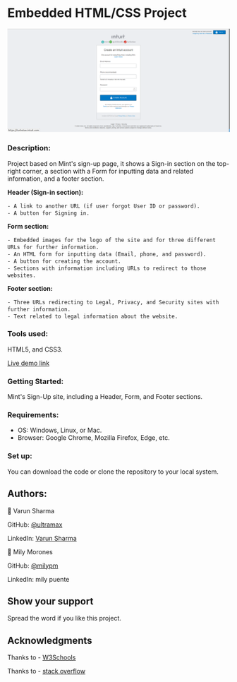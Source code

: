 # Embedded HTML/CSS Project

![screenshot](images/HTML-form-2nd-project.png)

### **Description:** 

Project based on Mint's sign-up page, it shows a Sign-in section on the top-right corner, a section with a Form for inputting data and related information, and a footer section.
 
 **Header (Sign-in section):**
 
 	- A link to another URL (if user forgot User ID or password).
 	- A button for Signing in.
 	
 **Form section:**
 
 	- Embedded images for the logo of the site and for three different URLs for further information.
 	- An HTML form for inputting data (Email, phone, and password).
 	- A button for creating the account.
 	- Sections with information including URLs to redirect to those websites.
 	
 **Footer section:**
 
 	- Three URLs redirecting to Legal, Privacy, and Security sites with further information.
 	- Text related to legal information about the website.
 	
	
 ### **Tools used:**
 
 HTML5, and CSS3.
 
 
 
  [Live demo link](https://ultramax.github.io/HTML-Forms/)
 
 

 
 
### **Getting Started:**

Mint's Sign-Up site, including a Header, Form, and Footer sections.



 ### **Requirements:** 
 - OS: Windows, Linux, or Mac.
 - Browser: Google Chrome, Mozilla Firefox, Edge, etc.
 


### **Set up:**

You can download the code or clone the repository to your local system.



## **Authors:**

👤 Varun Sharma

GitHub: [@ultramax](https://github.com/ultramax)

LinkedIn: [Varun Sharma](https://www.linkedin.com/in/varun-sharma-82b29b82/)

👤 Mily Morones

GitHub: [@milypm](https://github.com/milypm)

LinkedIn: mily puente

	
  
## **Show your support**

Spread the word if you like this project.

## **Acknowledgments**

Thanks to - [W3Schools](http://w3schools-fa.ir)

Thanks to - [stack overflow](https://stackoverflow.com/)
